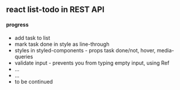 ## react list-todo in REST API

#### progress
* add task to list
* mark task done in style as line-through 
* styles in styled-components - props task done/not, hover, media-queries
* validate input - prevents you from typing empty input, using Ref
* ...
* ...
* to be continued



